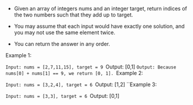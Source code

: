 * Given an array of integers nums and an integer target, return indices of the two numbers such that they add up to target.

* You may assume that each input would have exactly one solution, and you may not use the same element twice.

* You can return the answer in any order.

 

Example 1:

``Input: nums = [2,7,11,15], target = 9
``Output: [0,1]
``Output: Because nums[0] + nums[1] == 9, we return [0, 1].
``Example 2:

``Input: nums = [3,2,4], target = 6
``Output: [1,2]
``Example 3:

``Input: nums = [3,3], target = 6
``Output: [0,1]